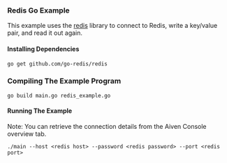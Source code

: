 ### Redis Go Example

This example uses the [redis](https://github.com/go-redis/redis) library to connect to Redis, write a key/value pair, and read it out again.

#### Installing Dependencies  

```
go get github.com/go-redis/redis
```

### Compiling The Example Program

```
go build main.go redis_example.go
```

#### Running The Example
Note: You can retrieve the connection details from the Aiven Console overview tab.
```
./main --host <redis host> --password <redis password> --port <redis port>
```